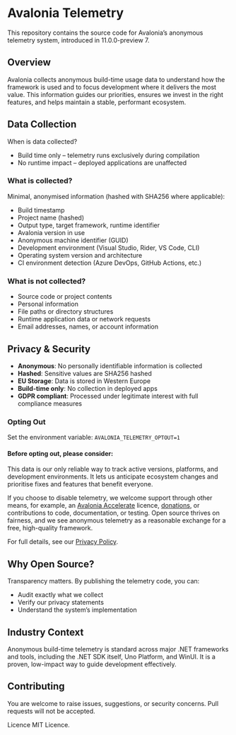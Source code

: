 # Avalonia Telemetry
This repository contains the source code for Avalonia’s anonymous telemetry system, introduced in 11.0.0-preview 7.

## Overview
Avalonia collects anonymous build-time usage data to understand how the framework is used and to focus development where it delivers the most value. This information guides our priorities, ensures we invest in the right features, and helps maintain a stable, performant ecosystem.

## Data Collection
When is data collected?
* Build time only – telemetry runs exclusively during compilation
* No runtime impact – deployed applications are unaffected

### What is collected?
Minimal, anonymised information (hashed with SHA256 where applicable):
* Build timestamp
* Project name (hashed)
* Output type, target framework, runtime identifier
* Avalonia version in use
* Anonymous machine identifier (GUID)
* Development environment (Visual Studio, Rider, VS Code, CLI)
* Operating system version and architecture
* CI environment detection (Azure DevOps, GitHub Actions, etc.)

### What is not collected?
* Source code or project contents
* Personal information
* File paths or directory structures
* Runtime application data or network requests
* Email addresses, names, or account information

## Privacy & Security
* **Anonymous**: No personally identifiable information is collected
* **Hashed**: Sensitive values are SHA256 hashed
* **EU Storage**: Data is stored in Western Europe
* **Build-time only**: No collection in deployed apps
* **GDPR compliant**: Processed under legitimate interest with full compliance measures

### Opting Out
Set the environment variable:
`AVALONIA_TELEMETRY_OPTOUT=1`

#### Before opting out, please consider:
This data is our only reliable way to track active versions, platforms, and development environments. It lets us anticipate ecosystem changes and prioritise fixes and features that benefit everyone.

If you choose to disable telemetry, we welcome support through other means, for example, an [Avalonia Accelerate](https://avaloniaui.net/accelerate#pricing) licence, [donations](https://github.com/sponsors/AvaloniaUI), or contributions to code, documentation, or testing. Open source thrives on fairness, and we see anonymous telemetry as a reasonable exchange for a free, high-quality framework.

For full details, see our [Privacy Policy](https://avaloniaui.net/legal-center/privacy-policy).

## Why Open Source?
Transparency matters. By publishing the telemetry code, you can:
* Audit exactly what we collect
* Verify our privacy statements
* Understand the system’s implementation

## Industry Context
Anonymous build-time telemetry is standard across major .NET frameworks and tools, including the .NET SDK itself, Uno Platform, and WinUI. It is a proven, low-impact way to guide development effectively.

## Contributing
You are welcome to raise issues, suggestions, or security concerns. Pull requests will not be accepted. 

Licence
MIT Licence. 
